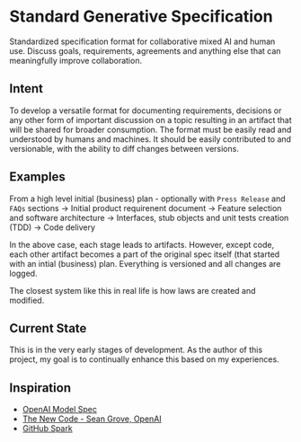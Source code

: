 # Standard Generative Specification
Standardized specification format for collaborative mixed AI and human use. Discuss goals, requirements, agreements and anything else that can meaningfully improve collaboration.

## Intent
To develop a versatile format for documenting requirements, decisions or any other form of important discussion on a topic resulting in an artifact that will be shared for broader consumption. The format must be easily read and understood by humans and machines. It should be easily contributed to and versionable, with the ability to diff changes between versions.

## Examples
From a high level initial (business) plan - optionally with `Press Release` and `FAQs` sections
  -> Initial product requirenent document
    -> Feature selection and software architecture
      -> Interfaces, stub objects and unit tests creation (TDD)
        -> Code delivery

In the above case, each stage leads to artifacts. However, except code, each other artifact becomes a part of the original spec itself (that started with an intial (business) plan. Everything is versioned and all changes are logged.

The closest system like this in real life is how laws are created and modified. 

## Current State
This is in the very early stages of development. As the author of this project, my goal is to continually enhance this based on my experiences.

## Inspiration
- [OpenAI Model Spec](https://model-spec.openai.com/2025-09-12.html)
- [The New Code - Sean Grove, OpenAI](https://www.youtube.com/watch?v=8rABwKRsec4)
- [GitHub Spark](https://github.com/features/spark)
